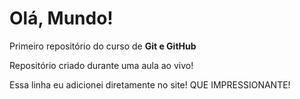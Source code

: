 # Olá, Mundo!
Primeiro repositório do curso de **Git e GitHub**

Repositório criado durante uma aula ao vivo!

Essa linha eu adicionei diretamente no site! QUE IMPRESSIONANTE!

